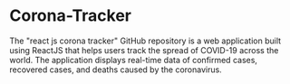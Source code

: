 # Corona-Tracker
The "react js corona tracker" GitHub repository is a web application built using ReactJS that helps users track the spread of COVID-19 across the world. The application displays real-time data of confirmed cases, recovered cases, and deaths caused by the coronavirus. 
